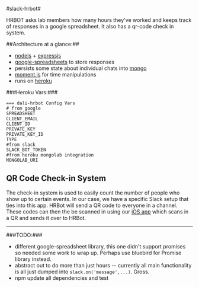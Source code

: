 #slack-hrbot#


HRBOT asks lab members how many hours they've worked and keeps track of responses in a google spreadsheet. It also has a qr-code check in system.

##Architecture at a glance:##

  - [nodejs](https://nodejs.org/en/) + [expressjs](http://expressjs.com/)
  - [google-spreadsheets](https://www.npmjs.com/package/google-spreadsheet) to store responses
  - persists some state about individual chats into [mongo](https://www.mongodb.com)
  - [moment.js](http://momentjs.com/) for time manipulations
  - runs on [heroku](http://heroku.com)


###Heroku Vars:###


    === dali-hrbot Config Vars
    # from google
    SPREADSHEET
    CLIENT_EMAIL
    CLIENT_ID
    PRIVATE_KEY
    PRIVATE_KEY_ID
    TYPE
	#from slack
    SLACK_BOT_TOKEN
    #from heroku mongolab integration
    MONGOLAB_URI

## QR Code Check-in System
The check-in system is used to easily count the number of people who show up to certain events. In our case, we have a specific Slack setup that ties into this app. HRBot will send a QR code to everyone in a channel. These codes can then the be scanned in using our [iOS app](https://github.com/dali-lab/check-in) which scans in a QR and sends it over to HRBot.

<hr>

###TODO:###

  - different google-spreadsheet library,  this one didn't support promises so needed some work to wrap up.  Perhaps use bluebird for Promise library instead.
  - abstract out to do more than just hours -- currently all main functionality is all just dumped into ```slack.on('message',...)```. Gross.
  - npm update all dependencies and test
